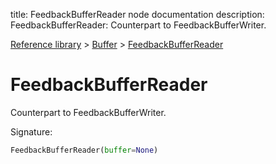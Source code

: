 title: FeedbackBufferReader node documentation
description: FeedbackBufferReader: Counterpart to FeedbackBufferWriter.

[Reference library](../../index.md) > [Buffer](../index.md) > [FeedbackBufferReader](index.md)

# FeedbackBufferReader

Counterpart to FeedbackBufferWriter.

Signature:
```python
FeedbackBufferReader(buffer=None)
```
